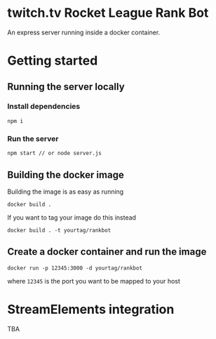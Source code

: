 # twitch.tv Rocket League Rank Bot

An express server running inside a docker container.

# Getting started

## Running the server locally

### Install dependencies
```
npm i
```
### Run the server

```
npm start // or node server.js
```

## Building the docker image

Building the image is as easy as running
```
docker build . 
```

If you want to tag your image do this instead
```
docker build . -t yourtag/rankbot
```

## Create a docker container and run the image
```
docker run -p 12345:3000 -d yourtag/rankbot
```
where `12345` is the port you want to be mapped to your host

# StreamElements integration
TBA